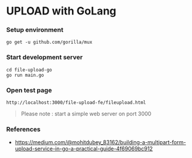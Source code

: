 # UPLOAD with GoLang

### Setup environment

```
go get -u github.com/gorilla/mux
```

### Start development server

```
cd file-upload-go
go run main.go
```

### Open test page

```
http://localhost:3000/file-upload-fe/fileupload.html
```

> Please note : start a simple web server on port 3000

### References

- https://medium.com/@mohitdubey_83162/building-a-multipart-form-upload-service-in-go-a-practical-guide-4f69069bc912

